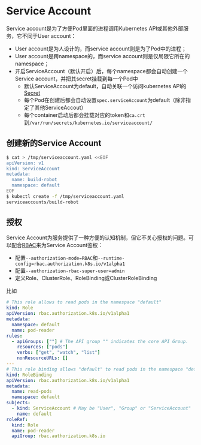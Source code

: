# Service Account

Service account是为了方便Pod里面的进程调用Kubernetes API或其他外部服务，它不同于User account：

- User account是为人设计的，而service account则是为了Pod中的进程；
- User account是跨namespace的，而service account则是仅局限它所在的namespace；
- 开启ServiceAccount（默认开启）后，每个namespace都会自动创建一个Service account，并把其secret挂载到每一个Pod中
  - 默认ServiceAccount为default，自动关联一个访问kubernetes API的[Secret](Secret.md)
  - 每个Pod在创建后都会自动设置`spec.serviceAccount`为default（除非指定了其他ServiceAccout）
  - 每个container启动后都会挂载对应的token和`ca.crt`到`/var/run/secrets/kubernetes.io/serviceaccount/`

## 创建新的Service Account

```sh
$ cat > /tmp/serviceaccount.yaml <<EOF
apiVersion: v1
kind: ServiceAccount
metadata:
  name: build-robot
  namespace: default
EOF
$ kubectl create -f /tmp/serviceaccount.yaml
serviceaccounts/build-robot
``` 

## 授权

Service Account为服务提供了一种方便的认知机制，但它不关心授权的问题。可以配合[RBAC](https://kubernetes.io/docs/admin/authorization/#a-quick-note-on-service-accounts)来为Service Account鉴权：
- 配置`--authorization-mode=RBAC`和`--runtime-config=rbac.authorization.k8s.io/v1alpha1`
- 配置`--authorization-rbac-super-user=admin`
- 定义Role、ClusterRole、RoleBinding或ClusterRoleBinding

比如

```yaml
# This role allows to read pods in the namespace "default"
kind: Role
apiVersion: rbac.authorization.k8s.io/v1alpha1
metadata:
  namespace: default
  name: pod-reader
rules:
  - apiGroups: [""] # The API group "" indicates the core API Group.
    resources: ["pods"]
    verbs: ["get", "watch", "list"]
    nonResourceURLs: []
---
# This role binding allows "default" to read pods in the namespace "default"
kind: RoleBinding
apiVersion: rbac.authorization.k8s.io/v1alpha1
metadata:
  name: read-pods
  namespace: default
subjects:
  - kind: ServiceAccount # May be "User", "Group" or "ServiceAccount"
    name: default
roleRef:
  kind: Role
  name: pod-reader
  apiGroup: rbac.authorization.k8s.io
```

